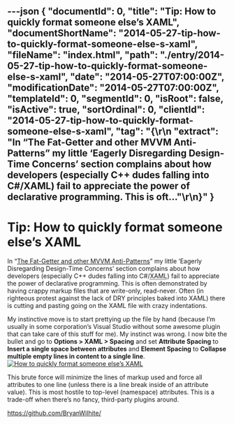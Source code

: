 ---json
{
  "documentId": 0,
  "title": "Tip: How to quickly format someone else’s XAML",
  "documentShortName": "2014-05-27-tip-how-to-quickly-format-someone-else-s-xaml",
  "fileName": "index.html",
  "path": "./entry/2014-05-27-tip-how-to-quickly-format-someone-else-s-xaml",
  "date": "2014-05-27T07:00:00Z",
  "modificationDate": "2014-05-27T07:00:00Z",
  "templateId": 0,
  "segmentId": 0,
  "isRoot": false,
  "isActive": true,
  "sortOrdinal": 0,
  "clientId": "2014-05-27-tip-how-to-quickly-format-someone-else-s-xaml",
  "tag": "{\r\n  \"extract\": \"In “The Fat-Getter and other MVVM Anti-Patterns” my little ‘Eagerly Disregarding Design-Time Concerns’ section complains about how developers (especially C++ dudes falling into C#/XAML) fail to appreciate the power of declarative programming. This is oft...\"\r\n}"
}
---

# Tip: How to quickly format someone else’s XAML

In “[The Fat-Getter and other MVVM Anti-Patterns](http://songhayblog.azurewebsites.net/Entry/Show/the-fat-getter-and-other-mvvm-anti-patterns)” my little ‘Eagerly Disregarding Design-Time Concerns’ section complains about how developers (especially C++ dudes falling into C#/<acronym title="Extensible Application Markup Language">XAML</acronym>) fail to appreciate the power of declarative programming. This is often demonstrated by having crappy markup files that are write-only, read-never. Often (in righteous protest against the lack of DRY principles baked into XAML) there is cutting and pasting going on the XAML file with crazy indentations.

My instinctive move is to start prettying up the file by hand (because I’m usually in some corporation’s Visual Studio without some awesome plugin that can take care of this stuff for me). My instinct was wrong. I now bite the bullet and go to **Options > XAML > Spacing** and set **Attribute Spacing** to **Insert a single space between attributes** and **Element Spacing** to **Collapse multiple empty lines in content to a single line**.
[<img alt="How to quickly format someone else’s XAML" src="https://farm3.staticflickr.com/2932/14127061603_d7772dd018_z_d.jpg">](https://www.flickr.com/photos/wilhite/14127061603/ "How to quickly format someone else’s XAML")

This brute force will minimize the lines of markup used and force all attributes to one line (unless there is a line break inside of an attribute value). This is most hostile to top-level (namespace) attributes. This is a trade-off when there’s no fancy, third-party plugins around.

<https://github.com/BryanWilhite/>
